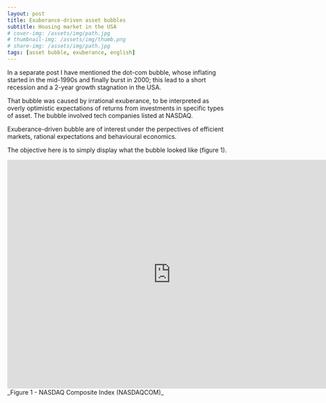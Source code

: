 ```yaml
---
layout: post
title: Exuberance-driven asset bubbles 
subtitle: Housing market in the USA
# cover-img: /assets/img/path.jpg
# thumbnail-img: /assets/img/thumb.png
# share-img: /assets/img/path.jpg
tags: [asset bubble, exuberance, english]
---
```


In a separate post I have mentioned the dot-com bubble, whose inflating started in the mid-1990s and finally burst in 2000; this lead to a short recession and a 2-year growth stagnation in the USA.

That bubble was caused by irrational exuberance, to be interpreted as overly optimistic expectations of returns from investments in specific types of asset. The bubble involved tech companies listed at NASDAQ.

Exuberance-driven bubble are of interest under the perpectives of efficient markets, rational expectations and behavioural economics.

The objective here is to simply display what the bubble looked like (figure 1).

<iframe src="https://fred.stlouisfed.org/graph/graph-landing.php?g=CW1H&width=750&height=475" scrolling="no" frameborder="0" style="overflow:hidden; width:750px; height:525px;" allowTransparency="true" loading="lazy"></iframe>
_Figure 1 - NASDAQ Composite Index (NASDAQCOM)_
